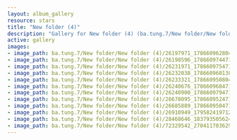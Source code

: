 ```yaml
---
layout: album_gallery
resource: stars
title: "New folder (4)"
description: "Gallery for New folder (4) (ba.tung.7/New folder/New folder (4))"
active: gallery
images:
- image_path: ba.tung.7/New folder/New folder (4)/26197971_1786609628049127_2448061716137116767_o.jpg
- image_path: ba.tung.7/New folder/New folder (4)/26198596_1786609744715782_5154040451944550593_o.jpg
- image_path: ba.tung.7/New folder/New folder (4)/26231971_1786609754715781_7229148856215907143_o.jpg
- image_path: ba.tung.7/New folder/New folder (4)/26232038_1786609601382463_7038492601204010975_o.jpg
- image_path: ba.tung.7/New folder/New folder (4)/26233321_1786609508049139_6061383031030344651_o.jpg
- image_path: ba.tung.7/New folder/New folder (4)/26240676_1786609684715788_7682642980287682698_o.jpg
- image_path: ba.tung.7/New folder/New folder (4)/26240900_1786609794715777_881008063236105158_o.jpg
- image_path: ba.tung.7/New folder/New folder (4)/26678095_1786609524715804_8154710521214289348_o.jpg
- image_path: ba.tung.7/New folder/New folder (4)/26685889_1786609504715806_5568610693058489219_o.jpg
- image_path: ba.tung.7/New folder/New folder (4)/26910949_1795824197127670_1125327507317857580_o.jpg
- image_path: ba.tung.7/New folder/New folder (4)/28468646_1837935056249917_1528664078525433817_n.jpg
- image_path: ba.tung.7/New folder/New folder (4)/72329542_2704117036298377_2458191516451995648_n.jpg
---
```

